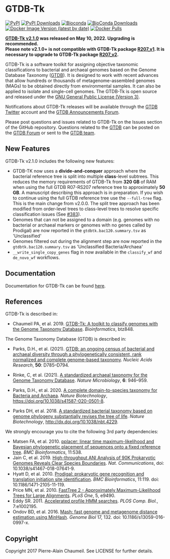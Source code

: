 # GTDB-Tk

[![PyPI](https://img.shields.io/pypi/v/gtdbtk.svg)](https://pypi.python.org/pypi/gtdbtk)
[![PyPI Downloads](https://pepy.tech/badge/gtdbtk)](https://pepy.tech/project/gtdbtk)
[![Bioconda](https://img.shields.io/conda/vn/bioconda/gtdbtk.svg?color=43b02a)](https://anaconda.org/bioconda/gtdbtk)
[![BioConda Downloads](https://img.shields.io/conda/dn/bioconda/gtdbtk.svg?style=flag&label=downloads&color=43b02a)](https://anaconda.org/bioconda/gtdbtk)
[![Docker Image Version (latest by date)](https://img.shields.io/docker/v/ecogenomic/gtdbtk?sort=date&color=299bec&label=docker)](https://hub.docker.com/r/ecogenomic/gtdbtk)
[![Docker Pulls](https://img.shields.io/docker/pulls/ecogenomic/gtdbtk?color=299bec&label=pulls)](https://hub.docker.com/r/ecogenomic/gtdbtk)

<b>[GTDB-Tk v2.1.0](https://ecogenomics.github.io/GTDBTk/announcements.html) was released on May 10, 2022. Upgrading is recommended.</b>  
<b> Please note v2.1.0+ is not compatible with GTDB-Tk package [R207_v1](https://data.gtdb.ecogenomic.org/releases/latest/auxillary_files/gtdbtk_data.tar.gz). It is necessary to upgrade to GTDB-Tk package [R207_v2](https://data.gtdb.ecogenomic.org/releases/latest/auxillary_files/gtdbtk_v2_data.tar.gz).</b>

GTDB-Tk is a software toolkit for assigning objective taxonomic classifications to bacterial and archaeal genomes based on the Genome Database Taxonomy ([GTDB](https://gtdb.ecogenomic.org/)). It is designed to work with recent advances that allow hundreds or thousands of metagenome-assembled genomes (MAGs) to be obtained directly from environmental samples. It can also be applied to isolate and single-cell genomes. The GTDB-Tk is open source and released under the [GNU General Public License (Version 3)](https://www.gnu.org/licenses/gpl-3.0.en.html).

Notifications about GTDB-Tk releases will be available through the [GTDB Twitter](https://twitter.com/ace_gtdb) account and the [GTDB Announcements Forum](https://forum.gtdb.ecogenomic.org/c/announcements/10).

Please post questions and issues related to GTDB-Tk on the Issues section of the GitHub repository. Questions related to the [GTDB](https://gtdb.ecogenomic.org/) can be posted on the [GTDB Forum](https://forum.gtdb.ecogenomic.org/) or sent to the [GTDB team](https://gtdb.ecogenomic.org/about).

## New Features

GTDB-Tk v2.1.0 includes the following new features:
- GTDB-TK now uses a **divide-and-conquer** approach where the bacterial reference tree is split into multiple **class**-level subtrees. This reduces the memory requirements of GTDB-Tk from **320 GB** of RAM when using the full GTDB R07-RS207 reference tree to approximately **50 GB**. A manuscript describing this approach is in preparation. If you wish to continue using the full GTDB reference tree use the `--full-tree` flag.  
This is the main change from v2.0.0. The split tree approach has been modified from order-level trees to class-level trees to resolve specific classification issues (See [#383](https://github.com/Ecogenomics/GTDBTk/issues/383)). 
- Genomes that can not be assigned to a domain (e.g. genomes with no bacterial or archaeal markers or genomes with no genes called by Prodigal) are now reported in the `gtdbtk.bac120.summary.tsv` as 'Unclassified'
- Genomes filtered out during the alignment step are now reported in the `gtdbtk.bac120.summary.tsv` as 'Unclassified Bacteria/Archaea'
- `__write_single_copy_genes` flag in now available in the `classify_wf` and `de_novo_wf` workflows.


## Documentation
Documentation for GTDB-Tk can be found [here](https://ecogenomics.github.io/GTDBTk/).

## References

GTDB-Tk is described in:

* Chaumeil PA, et al. 2019. [GTDB-Tk: A toolkit to classify genomes with the Genome Taxonomy Database](https://academic.oup.com/bioinformatics/advance-article-abstract/doi/10.1093/bioinformatics/btz848/5626182). <i>Bioinformatics</i>, btz848.

The Genome Taxonomy Database (GTDB) is described in:

* Parks, D.H., et al. (2021). [GTDB: an ongoing census of bacterial and archaeal diversity through a phylogenetically consistent, rank normalized and complete genome-based taxonomy](https://academic.oup.com/nar/advance-article/doi/10.1093/nar/gkab776/6370255). <i>Nucleic Acids Research</i>, <b>50</b>: D785–D794.

* Rinke, C, et al. (2021). [A standardized archaeal taxonomy for the Genome Taxonomy Database](https://www.nature.com/articles/s41564-021-00918-8). <i>Nature Microbiology</i>, <b>6</b>: 946–959.

* Parks, D.H., et al. 2020. [A complete domain-to-species taxonomy for Bacteria and Archaea](https://rdcu.be/b3OI7). <i>Nature Biotechnology</i>, https://doi.org/10.1038/s41587-020-0501-8.

* Parks DH, et al. 2018. [A standardized bacterial taxonomy based on genome phylogeny substantially revises the tree of life](https://www.nature.com/articles/nbt.4229). <i>Nature Biotechnology</i>, http://dx.doi.org/10.1038/nbt.4229.
 

We strongly encourage you to cite the following 3rd party dependencies:

* Matsen FA, et al. 2010. [pplacer: linear time maximum-likelihood and Bayesian phylogenetic placement of sequences onto a fixed reference tree](https://www.ncbi.nlm.nih.gov/pubmed/21034504). <i>BMC Bioinformatics</i>, 11:538.
* Jain C, et al. 2019. [High-throughput ANI Analysis of 90K Prokaryotic Genomes Reveals Clear Species Boundaries](https://www.nature.com/articles/s41467-018-07641-9). <i>Nat. Communications</i>, doi: 10.1038/s41467-018-07641-9.
* Hyatt D, et al. 2010. [Prodigal: prokaryotic gene recognition and translation initiation site identification](https://www.ncbi.nlm.nih.gov/pubmed/20211023). <i>BMC Bioinformatics</i>, 11:119. doi: 10.1186/1471-2105-11-119.
* Price MN, et al. 2010. [FastTree 2 - Approximately Maximum-Likelihood Trees for Large Alignments](https://www.ncbi.nlm.nih.gov/pmc/articles/PMC2835736/). <i>PLoS One</i>, 5, e9490.
* Eddy SR. 2011. [Accelerated profile HMM searches](https://www.ncbi.nlm.nih.gov/pubmed/22039361). <i>PLOS Comp. Biol.</i>, 7:e1002195.
* Ondov BD, et al. 2016. [Mash: fast genome and metagenome distance estimation using MinHash](https://genomebiology.biomedcentral.com/articles/10.1186/s13059-016-0997-x). <i>Genome Biol</i> 17, 132. doi: 10.1186/s13059-016-0997-x.

## Copyright

Copyright 2017 Pierre-Alain Chaumeil. See LICENSE for further details.
